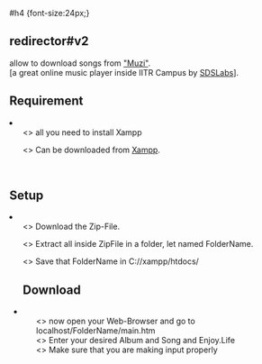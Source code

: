 #h4
{font-size:24px;}
<h2>redirector#v2</h2> allow to download songs from <a href="http://sdslabs.co.in/muzi/">"Muzi"</a>.<br>
[a great online music player inside IITR Campus by <a href="http://sdslabs.co.in/home/">SDSLabs</a>].<br>
<h2>Requirement</h2>
 <li>
  <ul><> all you need to install Xampp</ul>
  <ul><> Can be downloaded from <a href="www.apachefriends.org/en/xampp.html">Xampp</a>.</ul>
 </li>
<br>
<h2>Setup</h2>
 <li>
  <ul><> Download the Zip-File.</ul>
  <ul><> Extract all inside ZipFile in a folder, let named <span id="h4">FolderName.</span></ul>
  <ul><> Save that <span>FolderName</span> in <span>C://xampp/htdocs/</span>
 </li>
<br>
<h2>Download</h2>
 <li>
  <ul><> now open your Web-Browser and go to localhost/<span>FolderName</span>/main.htm</ul>
  <ul><> Enter your desired Album and Song and Enjoy.Life</ul>
  <ul><> Make sure that you are making input properly</ul>
 </li>
